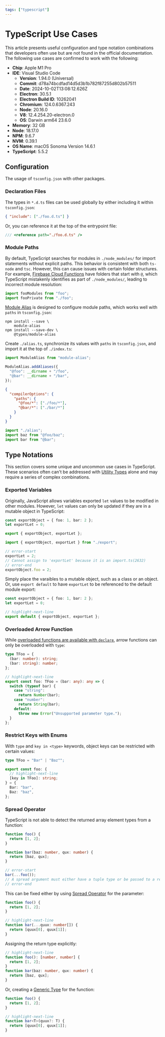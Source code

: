 ```yaml
---
tags: ["typescript"]
---
```


# TypeScript Use Cases

This article presents useful configuration and type notation combinations that developers often use but are not found in the official documentation. The following use cases are confirmed to work with the following:

- **Chip**: Apple M1 Pro
- **IDE**: Visual Studio Code
  - **Version**: 1.94.0 (Universal)
  - **Commit**: d78a74bcdfad14d5d3b1b782f87255d802b57511
  - **Date**: 2024-10-02T13:08:12.626Z
  - **Electron**: 30.5.1
  - **Electron Build ID**: 10262041
  - **Chromium**: 124.0.6367.243
  - **Node**: 20.16.0
  - **V8**: 12.4.254.20-electron.0
  - **OS**: Darwin arm64 23.6.0
- **Memory**: 32 GB
- **Node**: 18.17.0
- **NPM**: 9.6.7
- **NVM**: 0.39.1
- **OS Name**: macOS Sonoma Version 14.6.1
- **TypeScript**: 5.5.2

## Configuration

The usage of `tsconfig.json` with other packages.

### Declaration Files

The types in `*.d.ts` files can be used globally by either including it within `tsconfig.json`:

```json title="./tsconfig.json"
{ "include": ["./foo.d.ts"] }
```

Or, you can reference it at the top of the entrypoint file:

```typescript title="./index.ts"
/// <reference path="./foo.d.ts" />
```

### Module Paths

By default, TypeScript searches for modules in `./node_modules/` for import statements without explicit paths. This behavior is consistent with both `ts-node` and `tsc`. However, this can cause issues with certain folder structures. For example, [Firebase Cloud Functions](https://firebase.google.com/docs/functions/callable?hl=zh-tw&gen=2nd) have folders that start with `@`, which TypeScript mistakenly identifies as part of `./node_modules/`, leading to incorrect module resolution:

```typescript
import fooModules from "foo";
import fooPrivate from "./foo";
```

[Module Alias](https://www.npmjs.com/package/module-alias) is designed to configure module paths, which works well with `paths` in `tsconfig.json`:

```shell
npm install --save \
    module-alias
npm install --save-dev \
    @types/module-alias
```

Create `./alias.ts`, synchronize its values with `paths` in `tsconfig.json`, and import it at the top of `./index.ts`:

```typescript title="./alias.ts"
import ModuleAlias from "module-alias";

ModuleAlias.addAliases({
  "@foo": __dirname + "/foo",
  "@bar": __dirname + "/bar",
});
```

```json title="./tsconfig.json"
{
  "compilerOptions": {
    "paths": {
      "@foo/*": ["./foo/*"],
      "@bar/*": ["./bar/*"]
    }
  }
}
```

```typescript title="./index.ts"
import "./alias";
import baz from "@foo/baz";
import bar from "@bar";
```

## Type Notations

This section covers some unique and uncommon use cases in TypeScript. These scenarios often can't be addressed with [Utility Types](https://www.typescriptlang.org/docs/handbook/utility-types.html) alone and may require a series of complex combinations.

### Exported Variables

Originally, JavaScript allows variables exported `let` values to be modified in other modules. However, `let` values can only be updated if they are in a mutable object in TypeScript:

```typescript title="./export.ts"
const exportObject = { foo: 1, bar: 2 };
let exportLet = 0;

export { exportObject, exportLet };
```

```typescript title="./import.ts"
import { exportObject, exportLet } from "./export";

// error-start
exportLet = 2;
// Cannot assign to 'exportLet' because it is an import.ts(2632)
// error-end
exportObject.foo = 2;
```

Simply place the varaibles to a mutable object, such as a class or an object. Or, use `export default` to have `exportLet` to be referenced to the default module export:

```typescript title="./export.ts"
const exportObject = { foo: 1, bar: 2 };
let exportLet = 0;

// highlight-next-line
export default { exportObject, exportLet };
```

### Overloaded Arrow Function

While [overloaded functions are available with `declare`](https://www.typescriptlang.org/docs/handbook/declaration-files/by-example.html#overloaded-functions), arrow functions can only be overloaded with `type`:

```typescript
type TFoo = {
  (bar: number): string;
  (bar: string): number;
};

// highlight-next-line
export const foo: TFoo = (bar: any): any => {
  switch (typeof bar) {
    case "string":
      return Number(bar);
    case "number":
      return String(bar);
    default:
      throw new Error("Unsupported parameter type.");
  }
};
```

### Restrict Keys with Enums

With `type` and `key in <type>` keywords, object keys can be restricted with certain values:

```typescript
type TFoo = "Bar" | "Baz"";

export const foo: {
  // highlight-next-line
  [key in TFoo]: string;
} = {
  Bar: "bar",
  Baz: "baz",
};
```

### Spread Operator

TypeScript is not able to detect the returned array element types from a function:

```typescript
function foo() {
  return [1, 2];
}

function bar(baz: number, qux: number) {
  return [baz, qux];
}

// error-start
bar(...foo());
// A spread argument must either have a tuple type or be passed to a rest parameter.ts(2556)
// error-end
```

This can be fixed either by using [Spread Operator](https://www.typescriptlang.org/docs/handbook/variable-declarations.html#spread) for the parameter:

```typescript
function foo() {
  return [1, 2];
}

// highlight-next-line
function bar(...quux: number[]) {
  return [quux[0], quux[1]];
}
```

Assigning the return type explicitly:

```typescript
// highlight-next-line
function foo(): [number, number] {
  return [1, 2];
}
function bar(baz: number, qux: number) {
  return [baz, qux];
}
```

Or, creating a [Generic Type](https://www.typescriptlang.org/docs/handbook/2/generics.html#handbook-content) for the function:

```typescript
function foo() {
  return [1, 2];
}

// highlight-next-line
function bar<T>(quux?: T) {
  return [quux[0], quux[1]];
}
```
